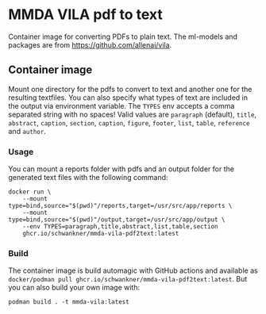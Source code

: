 # MMDA VILA pdf to text
Container image for converting PDFs to plain text.
The ml-models and packages are from https://github.com/allenai/vila.

## Container image
Mount one directory for the pdfs to convert to text and another one for the resulting textfiles.
You can also specify what types of text are included in the output via environment variable. The `TYPES` env accepts a comma separated string with no spaces! Valid values are `paragraph` (default), `title`, `abstract`, `caption`, `section`, `caption`, `figure`, `footer`, `list`, `table`, `reference` and `author`.
### Usage
You can mount a reports folder with pdfs and an output folder for the generated text files with the following command:

    docker run \
        --mount type=bind,source="$(pwd)"/reports,target=/usr/src/app/reports \
        --mount type=bind,source="$(pwd)"/output,target=/usr/src/app/output \
        --env TYPES=paragraph,title,abstract,list,table,section
        ghcr.io/schwankner/mmda-vila-pdf2text:latest

### Build
The container image is build automagic with GitHub actions and available as `docker/podman pull ghcr.io/schwankner/mmda-vila-pdf2text:latest`.
But you can also build your own image with:

    podman build . -t mmda-vila:latest